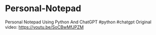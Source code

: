 # Personal-Notepad
Personal Notepad Using Python And ChatGPT #python #chatgpt 
Original video: https://youtu.be/SoCBwMfJPZM
